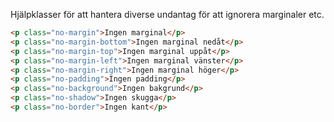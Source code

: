 Hjälpklasser för att hantera diverse undantag för att ignorera marginaler etc.

```html
<p class="no-margin">Ingen marginal</p>
<p class="no-margin-bottom">Ingen marginal nedåt</p>
<p class="no-margin-top">Ingen marginal uppåt</p>
<p class="no-margin-left">Ingen marginal vänster</p>
<p class="no-margin-right">Ingen marginal höger</p>
<p class="no-padding">Ingen padding</p>
<p class="no-background">Ingen bakgrund</p>
<p class="no-shadow">Ingen skugga</p>
<p class="no-border">Ingen kant</p>
```
